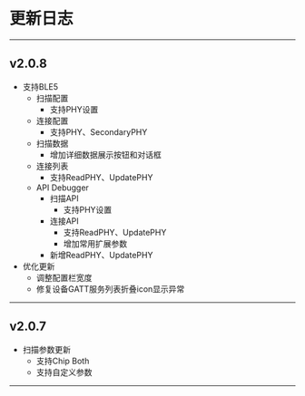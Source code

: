 # 更新日志

---

## v2.0.8 <Badge type="warning" text="2025-03-28" />
- 支持BLE5
    - 扫描配置
        - 支持PHY设置
    - 连接配置
        - 支持PHY、SecondaryPHY
    - 扫描数据
        - 增加详细数据展示按钮和对话框
    - 连接列表
        - 支持ReadPHY、UpdatePHY
    - API Debugger
        - 扫描API
            - 支持PHY设置
        - 连接API
            - 支持ReadPHY、UpdatePHY
            - 增加常用扩展参数
        - 新增ReadPHY、UpdatePHY
- 优化更新
    - 调整配置栏宽度
    - 修复设备GATT服务列表折叠icon显示异常
---

## v2.0.7 <Badge type="warning" text="2025-03-28" />
- 扫描参数更新
    - 支持Chip Both
    - 支持自定义参数

---